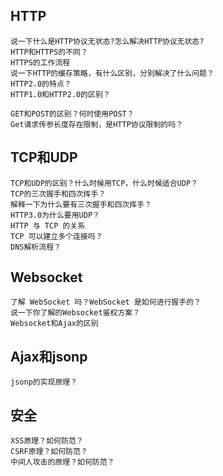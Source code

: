 ## HTTP
```
说一下什么是HTTP协议无状态?怎么解决HTTP协议无状态?
HTTP和HTTPS的不同？
HTTPS的工作流程
说一下HTTP的缓存策略，有什么区别，分别解决了什么问题？
HTTP2.0的特点？
HTTP1.0和HTTP2.0的区别？

GET和POST的区别？何时使用POST？
Get请求传参长度存在限制，是HTTP协议限制的吗？
```
## TCP和UDP
```
TCP和UDP的区别？什么时候用TCP，什么时候适合UDP？
TCP的三次握手和四次挥手？
解释一下为什么要有三次握手和四次挥手？
HTTP3.0为什么要用UDP？
HTTP 与 TCP 的关系
TCP 可以建立多个连接吗？
DNS解析流程？
```
## Websocket
```
了解 WebSocket 吗？WebSocket 是如何进行握手的？
说一下你了解的Websocket鉴权方案？  
Websocket和Ajax的区别
```
## Ajax和jsonp
```
jsonp的实现原理？
```

## 安全
```
XSS原理？如何防范？
CSRF原理？如何防范？
中间人攻击的原理？如何防范？
```
